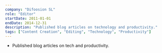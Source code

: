 ```yaml
---
company: "Difoosion SL"
role: "Editor"
startDate: 2011-01-01
endDate: 2014-12-31
description: "Published blog articles on technology and productivity."
tags: ["Content Creation", "Editing", "Technology", "Productivity"]
---
```


- Published blog articles on tech and productivity.